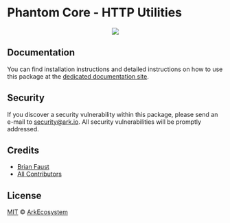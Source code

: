 # Phantom Core - HTTP Utilities

<p align="center">
    <img src="../../banner.png?sanitize=true" />
</p>

## Documentation

You can find installation instructions and detailed instructions on how to use this package at the [dedicated documentation site](https://docs.phantom.org/guidebook/core/plugins/core-http-utils.html).

## Security

If you discover a security vulnerability within this package, please send an e-mail to security@ark.io. All security vulnerabilities will be promptly addressed.

## Credits

-   [Brian Faust](https://github.com/faustbrian)
-   [All Contributors](../../../../contributors)

## License

[MIT](LICENSE) © [ArkEcosystem](https://ark.io)
